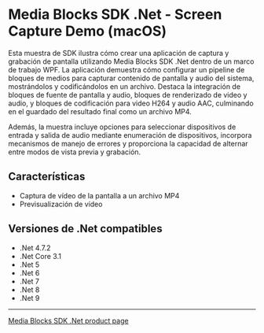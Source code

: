 # Media Blocks SDK .Net - Screen Capture Demo (macOS)

Esta muestra de SDK ilustra cómo crear una aplicación de captura y grabación de pantalla utilizando Media Blocks SDK .Net dentro de un marco de trabajo WPF. La aplicación demuestra cómo configurar un pipeline de bloques de medios para capturar contenido de pantalla y audio del sistema, mostrándolos y codificándolos en un archivo. Destaca la integración de bloques de fuente de pantalla y audio, bloques de renderizado de video y audio, y bloques de codificación para video H264 y audio AAC, culminando en el guardado del resultado final como un archivo MP4.

Además, la muestra incluye opciones para seleccionar dispositivos de entrada y salida de audio mediante enumeración de dispositivos, incorpora mecanismos de manejo de errores y proporciona la capacidad de alternar entre modos de vista previa y grabación.

## Características

- Captura de vídeo de la pantalla a un archivo MP4
- Previsualización de vídeo

## Versiones de .Net compatibles

- .Net 4.7.2
- .Net Core 3.1
- .Net 5
- .Net 6
- .Net 7
- .Net 8
- .Net 9

---

[Media Blocks SDK .Net product page](https://www.visioforge.com/media-blocks-sdk)
